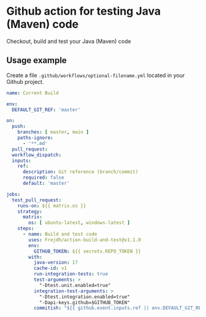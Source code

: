 # Github action for testing Java (Maven) code
Checkout, build and test your Java (Maven) code


## Usage example
Create a file `.github/workflows/optional-filename.yml` located in your Github project.

```yaml
name: Current Build

env:
  DEFAULT_GIT_REF: 'master'

on:
  push:
    branches: [ master, main ]
    paths-ignore:
      - '**.md'
  pull_request:
  workflow_dispatch:
  inputs:
    ref:
      description: Git reference (branch/commit)
      required: false
      default: 'master'

jobs:
  test_pull_request:
    runs-on: ${{ matrix.os }}
    strategy:
      matrix:
        os: [ ubuntu-latest, windows-latest ]
    steps:
      - name: Build and test code
        uses: Frejdh/action-build-and-test@v1.1.0
        env:
          GITHUB_TOKEN: ${{ secrets.REPO_TOKEN }}
        with:
          java-version: 17
          cache-id: v1
          run-integration-tests: true
          test-arguments: >
            "-Dtest.unit.enabled=true"
          integration-test-arguments: >
            "-Dtest.integration.enabled=true"
            "-Dapi-keys.github=$GITHUB_TOKEN"
          commitish: "${{ github.event.inputs.ref || env.DEFAULT_GIT_REF }}"
```
